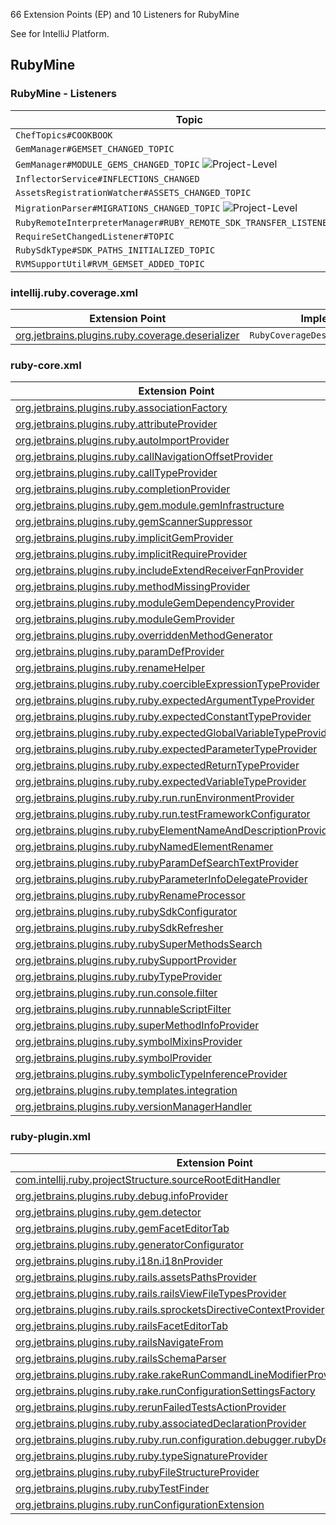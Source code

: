 [//]: # (title: RubyMine Extension Point and Listener List)

<!-- Copyright 2000-2022 JetBrains s.r.o. and other contributors. Use of this source code is governed by the Apache 2.0 license that can be found in the LICENSE file. -->

66 Extension Points (EP) and 10 Listeners for RubyMine

See [](extension_point_list.md) for IntelliJ Platform.

<include src="extension_point_list.md" include-id="ep_list_legend"></include>

## RubyMine

### RubyMine - Listeners

| Topic                                                                      | Listener                        |
|----------------------------------------------------------------------------|---------------------------------|
| `ChefTopics#COOKBOOK`                                                      | `CookbooksListener`             |
| `GemManager#GEMSET_CHANGED_TOPIC`                                          | `GemSetListener`                |
| `GemManager#MODULE_GEMS_CHANGED_TOPIC` ![Project-Level][project-level]     | `ModuleGemsListener`            |
| `InflectorService#INFLECTIONS_CHANGED`                                     | `InflectionChanged`             |
| `AssetsRegistrationWatcher#ASSETS_CHANGED_TOPIC`                           | `AssetsListener`                |
| `MigrationParser#MIGRATIONS_CHANGED_TOPIC` ![Project-Level][project-level] | `MigrationListener`             |
| `RubyRemoteInterpreterManager#RUBY_REMOTE_SDK_TRANSFER_LISTENER_TOPIC`     | `RubyRemoteSdkTransferListener` |
| `RequireSetChangedListener#TOPIC`                                          | `RequireSetChangedListener`     |
| `RubySdkType#SDK_PATHS_INITIALIZED_TOPIC`                                  | `SdkPathsInitializedListener`   |
| `RVMSupportUtil#RVM_GEMSET_ADDED_TOPIC`                                    | `RVMGemsetListener`             |

### intellij.ruby.coverage.xml

| Extension Point                                                                                                                   | Implementation                        |
|-----------------------------------------------------------------------------------------------------------------------------------|---------------------------------------|
| [org.jetbrains.plugins.ruby.coverage.deserializer](https://jb.gg/ipe?extensions=org.jetbrains.plugins.ruby.coverage.deserializer) | `RubyCoverageDeserializationProvider` |

### ruby-core.xml

| Extension Point                                                                                                                                                       | Implementation                                                                            |
|-----------------------------------------------------------------------------------------------------------------------------------------------------------------------|-------------------------------------------------------------------------------------------|
| [org.jetbrains.plugins.ruby.associationFactory](https://jb.gg/ipe?extensions=org.jetbrains.plugins.ruby.associationFactory)                                           | `AssociationFactory`                                                                      |
| [org.jetbrains.plugins.ruby.attributeProvider](https://jb.gg/ipe?extensions=org.jetbrains.plugins.ruby.attributeProvider)                                             | `AttributeProvider`                                                                       |
| [org.jetbrains.plugins.ruby.autoImportProvider](https://jb.gg/ipe?extensions=org.jetbrains.plugins.ruby.autoImportProvider)                                           | `RubyAutoImportProvider`                                                                  |
| [org.jetbrains.plugins.ruby.callNavigationOffsetProvider](https://jb.gg/ipe?extensions=org.jetbrains.plugins.ruby.callNavigationOffsetProvider)                       | `StructureCallNavigationOffsetProvider`                                                   |
| [org.jetbrains.plugins.ruby.callTypeProvider](https://jb.gg/ipe?extensions=org.jetbrains.plugins.ruby.callTypeProvider)                                               | `RubyCallTypeProvider`                                                                    |
| [org.jetbrains.plugins.ruby.completionProvider](https://jb.gg/ipe?extensions=org.jetbrains.plugins.ruby.completionProvider)                                           | `RubyCompletionProvider`                                                                  |
| [org.jetbrains.plugins.ruby.gem.module.gemInfrastructure](https://jb.gg/ipe?extensions=org.jetbrains.plugins.ruby.gem.module.gemInfrastructure)                       | `GemInfrastructure`                                                                       |
| [org.jetbrains.plugins.ruby.gemScannerSuppressor](https://jb.gg/ipe?extensions=org.jetbrains.plugins.ruby.gemScannerSuppressor)                                       | `GemScannerSuppressor`                                                                    |
| [org.jetbrains.plugins.ruby.implicitGemProvider](https://jb.gg/ipe?extensions=org.jetbrains.plugins.ruby.implicitGemProvider)                                         | `ImplicitRequireGemProvider`                                                              |
| [org.jetbrains.plugins.ruby.implicitRequireProvider](https://jb.gg/ipe?extensions=org.jetbrains.plugins.ruby.implicitRequireProvider)                                 | `ImplicitRequireProvider`                                                                 |
| [org.jetbrains.plugins.ruby.includeExtendReceiverFqnProvider](https://jb.gg/ipe?extensions=org.jetbrains.plugins.ruby.includeExtendReceiverFqnProvider)               | `RubyIncludeExtendReceiverFqnProvider`                                                    |
| [org.jetbrains.plugins.ruby.methodMissingProvider](https://jb.gg/ipe?extensions=org.jetbrains.plugins.ruby.methodMissingProvider)                                     | `MethodMissingProvider`                                                                   |
| [org.jetbrains.plugins.ruby.moduleGemDependencyProvider](https://jb.gg/ipe?extensions=org.jetbrains.plugins.ruby.moduleGemDependencyProvider)                         | `ModuleGemDependencyProvider`                                                             |
| [org.jetbrains.plugins.ruby.moduleGemProvider](https://jb.gg/ipe?extensions=org.jetbrains.plugins.ruby.moduleGemProvider)                                             | `ModuleGemProvider`                                                                       |
| [org.jetbrains.plugins.ruby.overriddenMethodGenerator](https://jb.gg/ipe?extensions=org.jetbrains.plugins.ruby.overriddenMethodGenerator)                             | `OverriddenMethodGenerator`                                                               |
| [org.jetbrains.plugins.ruby.paramDefProvider](https://jb.gg/ipe?extensions=org.jetbrains.plugins.ruby.paramDefProvider)                                               | `ParamDefProvider`                                                                        |
| [org.jetbrains.plugins.ruby.renameHelper](https://jb.gg/ipe?extensions=org.jetbrains.plugins.ruby.renameHelper)                                                       | `RubyRenameHelper`                                                                        |
| [org.jetbrains.plugins.ruby.ruby.coercibleExpressionTypeProvider](https://jb.gg/ipe?extensions=org.jetbrains.plugins.ruby.ruby.coercibleExpressionTypeProvider)       | `RubyCoercibleExpressionTypeProvider`                                                     |
| [org.jetbrains.plugins.ruby.ruby.expectedArgumentTypeProvider](https://jb.gg/ipe?extensions=org.jetbrains.plugins.ruby.ruby.expectedArgumentTypeProvider)             | `RubyExpectedArgumentTypeProvider`                                                        |
| [org.jetbrains.plugins.ruby.ruby.expectedConstantTypeProvider](https://jb.gg/ipe?extensions=org.jetbrains.plugins.ruby.ruby.expectedConstantTypeProvider)             | `RubyExpectedConstantTypeProvider`                                                        |
| [org.jetbrains.plugins.ruby.ruby.expectedGlobalVariableTypeProvider](https://jb.gg/ipe?extensions=org.jetbrains.plugins.ruby.ruby.expectedGlobalVariableTypeProvider) | `RubyExpectedGlobalVariableTypeProvider`                                                  |
| [org.jetbrains.plugins.ruby.ruby.expectedParameterTypeProvider](https://jb.gg/ipe?extensions=org.jetbrains.plugins.ruby.ruby.expectedParameterTypeProvider)           | `RubyExpectedParameterTypeProvider`                                                       |
| [org.jetbrains.plugins.ruby.ruby.expectedReturnTypeProvider](https://jb.gg/ipe?extensions=org.jetbrains.plugins.ruby.ruby.expectedReturnTypeProvider)                 | `RubyExpectedReturnTypeProvider`                                                          |
| [org.jetbrains.plugins.ruby.ruby.expectedVariableTypeProvider](https://jb.gg/ipe?extensions=org.jetbrains.plugins.ruby.ruby.expectedVariableTypeProvider)             | `RubyExpectedVariableTypeProvider`                                                        |
| [org.jetbrains.plugins.ruby.ruby.run.runEnvironmentProvider](https://jb.gg/ipe?extensions=org.jetbrains.plugins.ruby.ruby.run.runEnvironmentProvider)                 | `RunEnvironmentProvider`                                                                  |
| [org.jetbrains.plugins.ruby.ruby.run.testFrameworkConfigurator](https://jb.gg/ipe?extensions=org.jetbrains.plugins.ruby.ruby.run.testFrameworkConfigurator)           | `TestFrameworkConfigurator`                                                               |
| [org.jetbrains.plugins.ruby.rubyElementNameAndDescriptionProvider](https://jb.gg/ipe?extensions=org.jetbrains.plugins.ruby.rubyElementNameAndDescriptionProvider)     | `RubyElementNameAndDescriptionProvider`                                                   |
| [org.jetbrains.plugins.ruby.rubyNamedElementRenamer](https://jb.gg/ipe?extensions=org.jetbrains.plugins.ruby.rubyNamedElementRenamer)                                 | `RubyNamedElementRenamer`                                                                 |
| [org.jetbrains.plugins.ruby.rubyParamDefSearchTextProvider](https://jb.gg/ipe?extensions=org.jetbrains.plugins.ruby.rubyParamDefSearchTextProvider)                   | `RubyParamDefSearchTextProvider`                                                          |
| [org.jetbrains.plugins.ruby.rubyParameterInfoDelegateProvider](https://jb.gg/ipe?extensions=org.jetbrains.plugins.ruby.rubyParameterInfoDelegateProvider)             | `RubyParameterInfoDelegateProvider`                                                       |
| [org.jetbrains.plugins.ruby.rubyRenameProcessor](https://jb.gg/ipe?extensions=org.jetbrains.plugins.ruby.rubyRenameProcessor)                                         | `RenameProcessor`                                                                         |
| [org.jetbrains.plugins.ruby.rubySdkConfigurator](https://jb.gg/ipe?extensions=org.jetbrains.plugins.ruby.rubySdkConfigurator)                                         | `RubySdkConfigurator`                                                                     |
| [org.jetbrains.plugins.ruby.rubySdkRefresher](https://jb.gg/ipe?extensions=org.jetbrains.plugins.ruby.rubySdkRefresher)                                               | `SdkRefresher`                                                                            |
| [org.jetbrains.plugins.ruby.rubySuperMethodsSearch](https://jb.gg/ipe?extensions=org.jetbrains.plugins.ruby.rubySuperMethodsSearch)                                   | [`QueryExecutor`](upsource:///platform/core-api/src/com/intellij/util/QueryExecutor.java) |
| [org.jetbrains.plugins.ruby.rubySupportProvider](https://jb.gg/ipe?extensions=org.jetbrains.plugins.ruby.rubySupportProvider)                                         | `RubySupportProvider`                                                                     |
| [org.jetbrains.plugins.ruby.rubyTypeProvider](https://jb.gg/ipe?extensions=org.jetbrains.plugins.ruby.rubyTypeProvider)                                               | `RubyTypeProvider`                                                                        |
| [org.jetbrains.plugins.ruby.run.console.filter](https://jb.gg/ipe?extensions=org.jetbrains.plugins.ruby.run.console.filter)                                           | `RubyConsoleFilterProvider`                                                               |
| [org.jetbrains.plugins.ruby.runnableScriptFilter](https://jb.gg/ipe?extensions=org.jetbrains.plugins.ruby.runnableScriptFilter)                                       | `RunnableScriptFilter`                                                                    |
| [org.jetbrains.plugins.ruby.superMethodInfoProvider](https://jb.gg/ipe?extensions=org.jetbrains.plugins.ruby.superMethodInfoProvider)                                 | `RubySuperMethodInfoProvider`                                                             |
| [org.jetbrains.plugins.ruby.symbolMixinsProvider](https://jb.gg/ipe?extensions=org.jetbrains.plugins.ruby.symbolMixinsProvider)                                       | `RubySymbolMixinsProvider`                                                                |
| [org.jetbrains.plugins.ruby.symbolProvider](https://jb.gg/ipe?extensions=org.jetbrains.plugins.ruby.symbolProvider)                                                   | `RubySymbolProvider`                                                                      |
| [org.jetbrains.plugins.ruby.symbolicTypeInferenceProvider](https://jb.gg/ipe?extensions=org.jetbrains.plugins.ruby.symbolicTypeInferenceProvider)                     | `SymbolicTypeInferenceProvider`                                                           |
| [org.jetbrains.plugins.ruby.templates.integration](https://jb.gg/ipe?extensions=org.jetbrains.plugins.ruby.templates.integration)                                     | `TemplateIntegration`                                                                     |
| [org.jetbrains.plugins.ruby.versionManagerHandler](https://jb.gg/ipe?extensions=org.jetbrains.plugins.ruby.versionManagerHandler)                                     | `RubyVersionManagerHandler`                                                               |

### ruby-plugin.xml

| Extension Point                                                                                                                                                                                     | Implementation                        |
|-----------------------------------------------------------------------------------------------------------------------------------------------------------------------------------------------------|---------------------------------------|
| [com.intellij.ruby.projectStructure.sourceRootEditHandler](https://jb.gg/ipe?extensions=com.intellij.ruby.projectStructure.sourceRootEditHandler)                                                   | `RubyModuleSourceRootEditProvider`    |
| [org.jetbrains.plugins.ruby.debug.infoProvider](https://jb.gg/ipe?extensions=org.jetbrains.plugins.ruby.debug.infoProvider)                                                                         | `ContextInfoProvider`                 |
| [org.jetbrains.plugins.ruby.gem.detector](https://jb.gg/ipe?extensions=org.jetbrains.plugins.ruby.gem.detector)                                                                                     | `GemDetector`                         |
| [org.jetbrains.plugins.ruby.gemFacetEditorTab](https://jb.gg/ipe?extensions=org.jetbrains.plugins.ruby.gemFacetEditorTab)                                                                           | `GemFacetEditorTabFactory`            |
| [org.jetbrains.plugins.ruby.generatorConfigurator](https://jb.gg/ipe?extensions=org.jetbrains.plugins.ruby.generatorConfigurator)                                                                   | `GeneratorActionConfigurator`         |
| [org.jetbrains.plugins.ruby.i18n.i18nProvider](https://jb.gg/ipe?extensions=org.jetbrains.plugins.ruby.i18n.i18nProvider)                                                                           | `I18nProvider`                        |
| [org.jetbrains.plugins.ruby.rails.assetsPathsProvider](https://jb.gg/ipe?extensions=org.jetbrains.plugins.ruby.rails.assetsPathsProvider)                                                           | `SprocketAssetsPathProvider`          |
| [org.jetbrains.plugins.ruby.rails.railsViewFileTypesProvider](https://jb.gg/ipe?extensions=org.jetbrains.plugins.ruby.rails.railsViewFileTypesProvider)                                             | `RailsViewFileTypesProvider`          |
| [org.jetbrains.plugins.ruby.rails.sprocketsDirectiveContextProvider](https://jb.gg/ipe?extensions=org.jetbrains.plugins.ruby.rails.sprocketsDirectiveContextProvider)                               | `SprocketsDirectiveContextProvider`   |
| [org.jetbrains.plugins.ruby.railsFacetEditorTab](https://jb.gg/ipe?extensions=org.jetbrains.plugins.ruby.railsFacetEditorTab)                                                                       | `FacetEditorTabFactory`               |
| [org.jetbrains.plugins.ruby.railsNavigateFrom](https://jb.gg/ipe?extensions=org.jetbrains.plugins.ruby.railsNavigateFrom)                                                                           | `RailsNavigateFromProvider`           |
| [org.jetbrains.plugins.ruby.railsSchemaParser](https://jb.gg/ipe?extensions=org.jetbrains.plugins.ruby.railsSchemaParser)                                                                           | `RailsSchemaParser`                   |
| [org.jetbrains.plugins.ruby.rake.rakeRunCommandLineModifierProvider](https://jb.gg/ipe?extensions=org.jetbrains.plugins.ruby.rake.rakeRunCommandLineModifierProvider)                               | `RakeRunCommandLineModifierProvider`  |
| [org.jetbrains.plugins.ruby.rake.runConfigurationSettingsFactory](https://jb.gg/ipe?extensions=org.jetbrains.plugins.ruby.rake.runConfigurationSettingsFactory)                                     | `RakeRunConfigurationSettingsFactory` |
| [org.jetbrains.plugins.ruby.rerunFailedTestsActionProvider](https://jb.gg/ipe?extensions=org.jetbrains.plugins.ruby.rerunFailedTestsActionProvider)                                                 | `RubyRerunFailedTestsProvider`        |
| [org.jetbrains.plugins.ruby.ruby.associatedDeclarationProvider](https://jb.gg/ipe?extensions=org.jetbrains.plugins.ruby.ruby.associatedDeclarationProvider)                                         | `RubyAssociatedDeclarationProvider`   |
| [org.jetbrains.plugins.ruby.ruby.run.configuration.debugger.rubyDebugHelperFactory](https://jb.gg/ipe?extensions=org.jetbrains.plugins.ruby.ruby.run.configuration.debugger.rubyDebugHelperFactory) | `RubyDebugHelperFactory`              |
| [org.jetbrains.plugins.ruby.ruby.typeSignatureProvider](https://jb.gg/ipe?extensions=org.jetbrains.plugins.ruby.ruby.typeSignatureProvider)                                                         | `RubyTypeSignatureProvider`           |
| [org.jetbrains.plugins.ruby.rubyFileStructureProvider](https://jb.gg/ipe?extensions=org.jetbrains.plugins.ruby.rubyFileStructureProvider)                                                           | `RubyFileStructureViewProvider`       |
| [org.jetbrains.plugins.ruby.rubyTestFinder](https://jb.gg/ipe?extensions=org.jetbrains.plugins.ruby.rubyTestFinder)                                                                                 | `AbstractRubyTestFinder`              |
| [org.jetbrains.plugins.ruby.runConfigurationExtension](https://jb.gg/ipe?extensions=org.jetbrains.plugins.ruby.runConfigurationExtension)                                                           | `RubyRunConfigurationExtension`       |

[experimental]: https://img.shields.io/badge/-Experimental_API-red?style=flat-square
[internal]: https://img.shields.io/badge/-Internal_API-darkred?style=flat-square
[project-level]: https://img.shields.io/badge/-Project--Level-blue?style=flat-square
[non-dynamic]: https://img.shields.io/badge/-Non--Dynamic-orange?style=flat-square
[deprecated]: https://img.shields.io/badge/-Deprecated-lightgrey?style=flat-square
